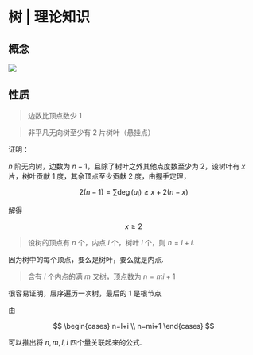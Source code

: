 # 树 | 理论知识

## 概念

![](https://cjpark-1304138896.cos.ap-guangzhou.myqcloud.com/note_img/20211017104840.png)

## 性质

> 边数比顶点数少 1

> 非平凡无向树至少有 2 片树叶（悬挂点）

证明：

$n$ 阶无向树，边数为 $n-1$，且除了树叶之外其他点度数至少为 2，设树叶有 $x$ 片，树叶贡献 1 度，其余顶点至少贡献 2 度，由握手定理，

$$
2(n-1)=\sum \deg (u_i)\ge x+2(n-x)
$$

解得

$$
x \ge 2
$$

> 设树的顶点有 $n$ 个，内点 $i$ 个，树叶 $l$ 个，则 $n=l+i$.

因为树中的每个顶点，要么是树叶，要么就是内点.

> 含有 $i$ 个内点的满 $m$ 叉树，顶点数为 $n=mi+1$

很容易证明，层序遍历一次树，最后的 1 是根节点

由

$$
\begin{cases} n=l+i \\ n=mi+1 \end{cases}
$$

可以推出将 $n,m,l,i$ 四个量关联起来的公式.